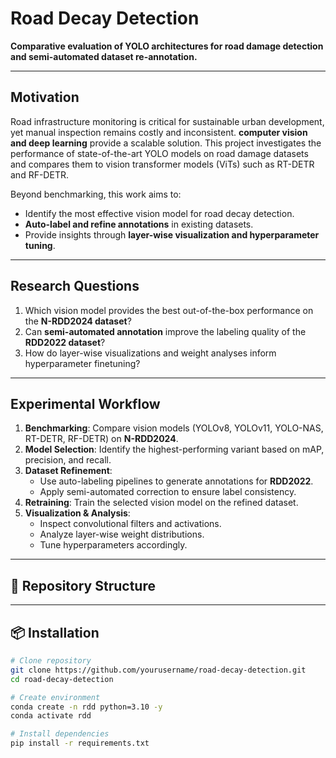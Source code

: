 # Road Decay Detection

**Comparative evaluation of YOLO architectures for road damage detection and semi-automated dataset re-annotation.**  

---

## Motivation  
Road infrastructure monitoring is critical for sustainable urban development, yet manual inspection remains costly and inconsistent. **computer vision and deep learning** provide a scalable solution. This project investigates the performance of state-of-the-art YOLO models on road damage datasets and compares them to vision transformer models (ViTs) such as RT-DETR and RF-DETR.  

Beyond benchmarking, this work aims to:  
- Identify the most effective vision model for road decay detection.  
- **Auto-label and refine annotations** in existing datasets.  
- Provide insights through **layer-wise visualization and hyperparameter tuning**.  

---

## Research Questions  
1. Which vision model provides the best out-of-the-box performance on the **N-RDD2024 dataset**?  
2. Can **semi-automated annotation** improve the labeling quality of the **RDD2022 dataset**?  
3. How do layer-wise visualizations and weight analyses inform hyperparameter finetuning?  

---

## Experimental Workflow  
1. **Benchmarking**: Compare vision models (YOLOv8, YOLOv11, YOLO-NAS, RT-DETR, RF-DETR) on **N-RDD2024**.  
2. **Model Selection**: Identify the highest-performing variant based on mAP, precision, and recall.  
3. **Dataset Refinement**:  
   - Use auto-labeling pipelines to generate annotations for **RDD2022**.  
   - Apply semi-automated correction to ensure label consistency.  
4. **Retraining**: Train the selected vision model on the refined dataset.  
5. **Visualization & Analysis**:  
   - Inspect convolutional filters and activations.  
   - Analyze layer-wise weight distributions.  
   - Tune hyperparameters accordingly.  

---

## 📂 Repository Structure  


---

## 📦 Installation  
```bash
# Clone repository
git clone https://github.com/yourusername/road-decay-detection.git
cd road-decay-detection

# Create environment
conda create -n rdd python=3.10 -y
conda activate rdd

# Install dependencies
pip install -r requirements.txt
